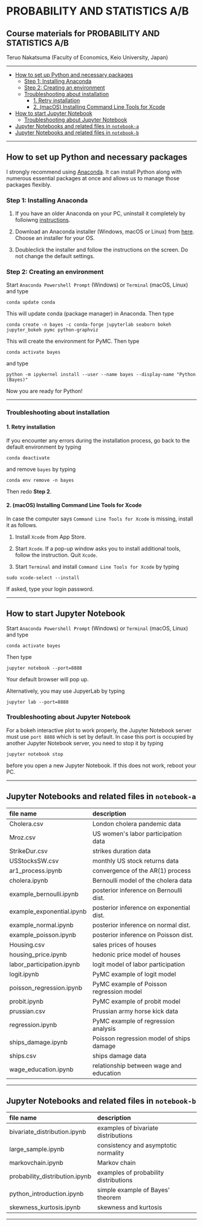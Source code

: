 # PROBABILITY AND STATISTICS A/B <!-- omit in toc -->

## Course materials for PROBABILITY AND STATISTICS A/B <!-- omit in toc -->

Teruo Nakatsuma (Faculty of Economics, Keio University, Japan)

---

- [How to set up Python and necessary packages](#how-to-set-up-python-and-necessary-packages)
  - [Step 1: Installing Anaconda](#step-1-installing-anaconda)
  - [Step 2: Creating an environment](#step-2-creating-an-environment)
  - [Troubleshooting about installation](#troubleshooting-about-installation)
    - [1. Retry installation](#1-retry-installation)
    - [2. (macOS) Installing Command Line Tools for Xcode](#2-macos-installing-command-line-tools-for-xcode)
- [How to start Jupyter Notebook](#how-to-start-jupyter-notebook)
  - [Troubleshooting about Jupyter Notebook](#troubleshooting-about-jupyter-notebook)
- [Jupyter Notebooks and related files in `notebook-a`](#jupyter-notebooks-and-related-files-in-notebook-a)
- [Jupyter Notebooks and related files in `notebook-b`](#jupyter-notebooks-and-related-files-in-notebook-b)

---

## How to set up Python and necessary packages

I strongly recommend using [Anaconda](https://www.anaconda.com/). It can install Python along with numerous essential packages at once and allows us to manage those packages flexibly.

### Step 1: Installing Anaconda

1. If you have an older Anaconda on your PC, uninstall it completely by folloiwng [instructions](https://docs.anaconda.com/anaconda/install/uninstall/).

2. Download an Anaconda installer (Windows, macOS or Linux) from [here](https://www.anaconda.com/products/distribution). Choose an installer for your OS.

3. Doubleclick the installer and follow the instructions on the screen. Do not change the default settings.

### Step 2: Creating an environment

Start `Anaconda Powershell Prompt` (Windows) or `Terminal` (macOS, Linux) and type

```IPython
conda update conda
```

This will update conda (package manager) in Anaconda. Then type

```IPython
conda create -n bayes -c conda-forge jupyterlab seaborn bokeh jupyter_bokeh pymc python-graphviz
```

This will create the environment for PyMC. Then type

```IPython
conda activate bayes
```

and type

```IPython
python -m ipykernel install --user --name bayes --display-name "Python (Bayes)"
```

Now you are ready for Python!

---

### Troubleshooting about installation

#### 1. Retry installation

If you encounter any errors during the installation process, go back to the default environment by typing

```IPython
conda deactivate
```

and remove `bayes` by typing

```IPython
conda env remove -n bayes
```

Then redo **Step 2**.

#### 2. (macOS) Installing Command Line Tools for Xcode

In case the computer says `Command Line Tools for Xcode` is missing,  install it as follows.

1. Install `Xcode` from App Store.

2. Start `Xcode`. If a pop-up window asks you to install additional tools, follow the instruction. Quit `Xcode`.

3. Start `Terminal` and install `Command Line Tools for Xcode` by typing

``` IPython
sudo xcode-select --install
```

If asked, type your login password.

---

## How to start Jupyter Notebook

<!-- ### Method 1: From the command line -->

Start `Anaconda Powershell Prompt` (Windows) or `Terminal` (macOS, Linux) and type

```IPython
conda activate bayes
```

Then type

```IPython
jupyter notebook --port=8888
```

Your default browser will pop up.

Alternatively, you may use JupyerLab by typing

```IPython
jupyter lab --port=8888
```

### Troubleshooting about Jupyter Notebook

For a bokeh interactive plot to work properly, the Jupyter Notebook server must use `port 8888` which is set by default. In case this port is occupied by another Jupyter Notebook server, you need to stop it by typing

```IPython
jupyter notebook stop
```

before you open a new Jupyter Notebook. If this does not work, reboot your PC.

<!-- Click the `Python (Bayes)` button to create a Jupyter notebook. -->

<!-- ![Anaconda Navigator](Screenshot-JupyterLab.png) -->

<!--- ### Method 2: From Anaconda Navigator

Start `Anaconda Navigator`. You may find it in `Start Menu` (Windows) or `Launchpad` (macOS). Alternatively you just type

```IPython
(base) PS C:\Users\Thomas> anaconda-navigator
```

in `Anaconda Powershell Prompt` (Windows) or `Terminal` (macOS, Linux).

Click the `Launch` button in the `Jupyter Notebook` panel.
-->

<!-- ![Anaconda Navigator](Screenshot-AnacondaNavigator.png) -->

---

## Jupyter Notebooks and related files in `notebook-a`

| file name                 | description                              |
|:--------------------------|:-----------------------------------------|
| Cholera.csv               | London cholera pandemic data             |
| Mroz.csv                  | US women's labor participation data      |
| StrikeDur.csv             | strikes duration data                    |
| USStocksSW.csv            | monthly US stock returns data            |
| ar1_process.ipynb         | convergence of the AR(1) process         |
| cholera.ipynb             | Bernoulli model of the cholera data      |
| example_bernoulli.ipynb   | posterior inference on Bernoulli dist.   |
| example_exponential.ipynb | posterior inference on exponential dist.|
| example_normal.ipynb      | posterior inference on normal dist.      |
| example_poisson.ipynb     | posterior inference on Poisson dist.     |
| Housing.csv               | sales prices of houses                   |
| housing_price.ipynb       | hedonic price model of houses            |
| labor_participation.ipynb | logit model of labor participation       |
| logit.ipynb               | PyMC example of logit model              |
| poisson_regression.ipynb  | PyMC example of Poisson regression model |
| probit.ipynb              | PyMC example of probit model             |
| prussian.csv              | Prussian army horse kick data            |
| regression.ipynb          | PyMC example of regression analysis      |
| ships_damage.ipynb        | Poisson regression model of ships damage |
| ships.csv                 | ships damage data                        |
| wage_education.ipynb      | relationship between wage and education  |

---

## Jupyter Notebooks and related files in `notebook-b`

| file name | description |
|:-------------------------------|:------------------------------------------|
| bivariate_distribution.ipynb   | examples of bivariate distributions       |
| large_sample.ipynb             | consistency and asymptotic normality      |
| markovchain.ipynb              | Markov chain                              |
| probability_distribution.ipynb | examples of probability distributions     |
| python_introduction.ipynb      | simple example of Bayes' theorem          |
| skewness_kurtosis.ipynb        | skewness and kurtosis                     |

---
